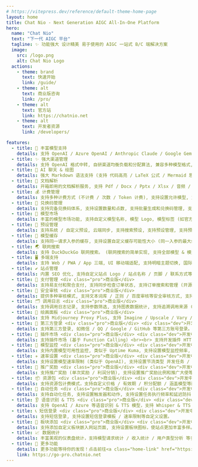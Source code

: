 ```yaml
---
# https://vitepress.dev/reference/default-theme-home-page
layout: home
title: Chat Nio - Next Generation AIGC All-In-One Platform
hero:
  name: "Chat Nio"
  text: "下一代 AIGC 平台"
  tagline: ✨ 功能强大 设计精美 易于使用的 AIGC 一站式 B/C 端解决方案
  image:
    src: /logo.png
    alt: Chat Nio Logo
  actions:
    - theme: brand
      text: 快速开始
      link: /guide/
    - theme: alt
      text: 商业版咨询
      link: /pro/
    - theme: alt
      text: 官方站
      link: https://chatnio.net
    - theme: alt
      text: 开发者资源
      link: /developers/

features:
  - title: 🤖️ 丰富模型支持
    details: 支持 OpenAI / Azure OpenAI / Anthropic Claude / Google Gemini / Midjourney / 讯飞星火 / 百川 AI / Moonshot / 智谱 ChatGLM / 通义千问 / 云雀大模型 / 腾讯混元 / 360 智脑等模型, 适配 LocalAI / Ollama 等私有化部署模型 (LLaMa / RWKV / SDXL 等), 支持对接 One API 等中转。
  - title: ✨ 强大渠道管理
    details: 支持 OpenAI 格式中转, 自研渠道均衡负载和分配算法, 兼容多种模型格式, 支持多渠道管理 (优先级/权重/用户分组/模型映射/状态管理), 支持内置渠道重试 (支持自定义渠道重试次数), 内置上游隐藏。 <br><br> <div class="pro">商业版</div> <div class="dev">开发中</div> 支持多 API Key 管理 / 渠道健康率监控和自动禁用启用渠道
  - title: 🤯 AI 聊天 & 绘图
    details: 强大 Markdown 语法支持 (支持 代码高亮 / LaTeX 公式 / Mermaid 思维导图 / 图表绘制), 支持对话云端同步, 支持分享对话, 支持对话保存为图片 (携带站点 Logo 等信息), 支持分享管理和站点直链分享对话, 支持集成绘图模型 (DALL-E / Stable Diffusion / Midjourney 等), 支持 Midjourney U/V/R 操作。
  - title: 📖 文档解析
    details: 开箱即用的文档解析服务, 支持 Pdf / Docx / Pptx / Xlsx / 音频 / 图片等文件类型解析, 支持多种图片存储方案 (Base64 / Local / AWS S3 / Cloudflare R2 / 腾讯云 COS / 阿里云 OSS / MinIO / Telegram CDN 等), 同时支持 OCR 图片识别 (基于开源 PaddleOCR 支持私有化部署)。
  - title: 💰 计费管理
    details: 支持多种计费方式 (不计费 / 次数 / Token 计费), 支持设置允许模型, 支持快速导入内置价格模板 (可自定义汇率)或同步上游价格设定, 同时在弹性计费基础上支持订阅计划 (支持订阅计划自定义配额 / 计划分层 / 升降级 / 折扣设定), 支持设置订阅配额图表设置, 支持快速导入其他级别订阅, 支持同步上游订阅设置。
  - title: 🎫 兑换码管理
    details: 支持完备兑换码体系, 支持设置数量和点数, 支持批量生成和兑换码管理, 支持礼品码/兑换码类型 (礼品码一种礼品码类型一个用户只能使用一次可用于福利发放, 兑换码一种兑换码类型一个用户可以使用多次可用于发卡和兑换商品), 支持礼品码查看领取用户 / 创建时间 / 领取时间等信息。
  - title: 🎈 模型市场
    details: 丰富的模型市场功能, 支持自定义模型名称, 模型 Logo, 模型标签 (如官方/绘图/高定价/高质量/多模态等), 自动绑定价格设定中的模型价格, 支持设置默认列表显示模型, 支持顺序拖拽自定义排序, 支持设置是否为高上下文 (搭配文件解析服务实现非高上下文模型的内容切割), 使用户可以更好的了解模型的特性。
  - title: 🎃 预设管理
    details: 支持系统 / 自定义预设, 云端同步, 支持搜索预设, 支持预设管理, 支持预设克隆, 支持设置预设图像 / 简介 / 上下文角色消息。<br><br> <div class="pro">商业版</div> <div class="dev">开发中</div> <strong>自写 GPTs 平台</strong>, 支持应用市场, 支持用户上下架预设 / 后台审核 / 使用量统计, API 调用应用预设 (并非对接逆向 GPTs)。
  - title: 🎉 模型缓存
    details: 支持同一请求入参的缓存, 支持设置自定义缓存可能性大小 (同一入参的最大缓存结果数量, 防止多次请求返回相同结果), 支持设置缓存过期时间 (缓存结果的有效时间)。
  - title: 🌏 联网搜索
    details: 支持 DuckDuckGo 联网搜索。 (联网搜索的简单实现, 支持全部模型 & 模型无需支持 function calling)。 <br><br> <div class="dev">开发中</div> 兼容 Google / Bing / Baidu 等搜索引擎
  - title: 🖥 多端支持
    details: 支持 Web / PWA / App 三端, UI 移动端适配, 支持明暗主题切换, 国际化支持 (多语言切换) <br> 支持 Windows / MacOS / Linux / Android / iOS App <br><br> <div class="pro">商业版</div> 支持 Web / PWA / App / 小程序 四端
  - title: ✔️ 站点管理
    details: 内置 SEO 优化, 支持自定义站点 Logo / 站点名称 / 页脚 / 联系方式等, 支持设置用户初始点数, 支持站点公告 / 通知功能, 支持设置 SMTP 发件。 <br><br> <div class="pro">商业版</div> 支持设置 Google Analytics 等统计服务 / 支持上传 Logo
  - title: 💸 支付管理 <div class="pro">商业版</div>
    details: 支持易支付和聚合支付, 支持同步检查订单状态, 支持订单搜索和管理 (开源版仅支持发卡)。 <br><br> <div class="dev">开发中</div> 支持官方微信 / 官方支付宝 / 官方 Stripe 等支付方式
  - title: 📄 安全审核 <div class="pro">商业版</div>
    details: 提供多种审核模式, 支持文本词库 / 正则 / 百度审核等安全审核方式, 支持特定模型审核，提供安全的体验。
  - title: 🗂 调用日志 <div class="pro">商业版</div>
    details: 支持调用日志记录, 支持参数筛选, 支持图表数据统计, 支持追溯调用来源 (本次调用的全部渠道历史), 支持存储 Prompt (可选开启)。
  - title: 🎨 绘画面板 <div class="pro">商业版</div>
    details: 支持 Midjourney Proxy Plus, 支持 Imagine / Upscale / Vary / Zoom Out 等众多功能， 支持 Seed 获取。 <br><br> <div class="dev">开发中</div> 支持 Midjourney Proxy (Plus) 格式中转 / 支持局部重绘 (Vary Region)
  - title: 👋 第三方登录 <div class="pro">商业版</div> <div class="dev">开发中</div>
    details: 支持第三方登录, 如微信 / QQ / Google / GitHub 等第三方账号登录。
  - title: 🧩 插件市场 <div class="pro">商业版</div> <div class="dev">开发中</div>
    details: 支持插件市场 (基于 Function Calling) <br><br> 支持开发插件 HTTP / Python / Node.js / PHP / Java / Go 等运行时。
  - title: 📡 模型监控 <div class="pro">商业版</div> <div class="dev">开发中</div>
    details: 支持内置模型可用性监控, 类似于 Uptime Kuma, 支持设置模型监控频率, 支持设置模型监控报警，支持分组监控。
  - title: ✈ 速率设置 <div class="pro">商业版</div> <div class="dev">开发中</div>
    details: 支持设置模型速率限制 (类似于 OpenAI), 支持设置节流类型 并发任务 / RPM 每分钟请求数 / RPH 每小时请求数 / RPD 每天请求数), 支持设置用户分组速率。 
  - title: 📣 推广奖励 <div class="pro">商业版</div> <div class="dev">开发中</div>
    details: 支持推广奖励 (单次奖励 / 利润分销), 支持设置推广奖励比例和推广大使等级比例。<br>支持划转余额, 支持推广排行榜, 支持设置提现门槛选项。
  - title: 📦 资源包 <div class="pro">商业版</div> <div class="dev">开发中</div>
    details: 支持资源包计费模式，支持自定义价格 / 有效期 / 积分配额 / 涵盖模型等配置。介于弹性计费和订阅计划之间的计费模式，支持更灵活和更细致化的计费方式。
  - title: 📅 自动任务 <div class="pro">商业版</div> <div class="dev">开发中</div>
    details: 支持自动化任务, 支持设置触发器和动作, 支持设置任务执行频率和延迟防抖, 支持设置任务执行时间, 支持设置任务执行条件。 (适用场景示例：AutoDL GPU 服务器自动休眠)
  - title: 👂 语音识别 & TTS <div class="pro">商业版</div> <div class="dev">开发中</div>
    details: 支持 OpenAI / Azure 等语音识别 & TTS 模型，支持 Whisper & TTS 格式中转。
  - title: 📞 短信登录 <div class="pro">商业版</div> <div class="dev">开发中</div>
    details: 支持短信登录, 支持设置短信登录模板 / 速率限制等自定义设置。
  - title: 📝 板块添加 <div class="pro">商业版</div> <div class="dev">开发中</div>
    details: 支持添加自定义板块嵌入网站页面, 支持设置板块图标，使站点更加丰富多样。
  - title: 📈 数据统计
    details: 丰富美观的仪表盘统计，支持模型请求统计 / 收入统计 / 用户类型分析 等多种统计图表。
  - title: 🌮 更多功能
    details: 更多功能等待你的发现！点击前往<a class="home-link" href="https://go-pro.chatnio.net">商业版演示站点</a>体验更多功能。
    link: https://go-pro.chatnio.net
---
```


